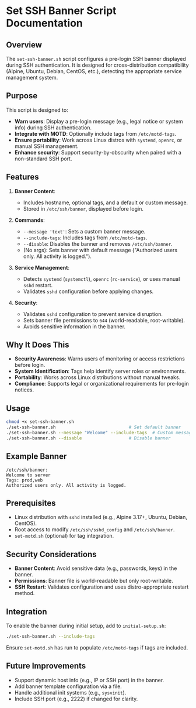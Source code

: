 # Set SSH Banner Script Documentation

## Overview
The `set-ssh-banner.sh` script configures a pre-login SSH banner displayed during SSH authentication. It is designed for cross-distribution compatibility (Alpine, Ubuntu, Debian, CentOS, etc.), detecting the appropriate service management system.

## Purpose
This script is designed to:
- **Warn users**: Display a pre-login message (e.g., legal notice or system info) during SSH authentication.
- **Integrate with MOTD**: Optionally include tags from `/etc/motd-tags`.
- **Ensure portability**: Work across Linux distros with `systemd`, `openrc`, or manual SSH management.
- **Enhance security**: Support security-by-obscurity when paired with a non-standard SSH port.

## Features
1. **Banner Content**:
   - Includes hostname, optional tags, and a default or custom message.
   - Stored in `/etc/ssh/banner`, displayed before login.

2. **Commands**:
   - `--message 'text'`: Sets a custom banner message.
   - `--include-tags`: Includes tags from `/etc/motd-tags`.
   - `--disable`: Disables the banner and removes `/etc/ssh/banner`.
   - (No args): Sets banner with default message ("Authorized users only. All activity is logged.").

3. **Service Management**:
   - Detects `systemd` (`systemctl`), `openrc` (`rc-service`), or uses manual `sshd` restart.
   - Validates `sshd` configuration before applying changes.

4. **Security**:
   - Validates `sshd` configuration to prevent service disruption.
   - Sets banner file permissions to `644` (world-readable, root-writable).
   - Avoids sensitive information in the banner.

## Why It Does This
- **Security Awareness**: Warns users of monitoring or access restrictions before login.
- **System Identification**: Tags help identify server roles or environments.
- **Portability**: Works across Linux distributions without manual tweaks.
- **Compliance**: Supports legal or organizational requirements for pre-login notices.

## Usage
```bash
chmod +x set-ssh-banner.sh
./set-ssh-banner.sh                            # Set default banner
./set-ssh-banner.sh --message "Welcome" --include-tags  # Custom message with tags
./set-ssh-banner.sh --disable                  # Disable banner
```

## Example Banner
```
/etc/ssh/banner:
Welcome to server
Tags: prod,web
Authorized users only. All activity is logged.
```

## Prerequisites
- Linux distribution with `sshd` installed (e.g., Alpine 3.17+, Ubuntu, Debian, CentOS).
- Root access to modify `/etc/ssh/sshd_config` and `/etc/ssh/banner`.
- `set-motd.sh` (optional) for tag integration.

## Security Considerations
- **Banner Content**: Avoid sensitive data (e.g., passwords, keys) in the banner.
- **Permissions**: Banner file is world-readable but only root-writable.
- **SSH Restart**: Validates configuration and uses distro-appropriate restart method.

## Integration
To enable the banner during initial setup, add to `initial-setup.sh`:
```bash
./set-ssh-banner.sh --include-tags
```
Ensure `set-motd.sh` has run to populate `/etc/motd-tags` if tags are included.

## Future Improvements
- Support dynamic host info (e.g., IP or SSH port) in the banner.
- Add banner template configuration via a file.
- Handle additional init systems (e.g., `sysvinit`).
- Include SSH port (e.g., 2222) if changed for clarity.